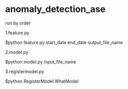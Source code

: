 # anomaly_detection_ase

run by order

1.feature.py  

$python feature.py start_date end_date output_file_name

2.model.py

$python model.py input_file_name

3.registermodel.py

$python RegisterModel WhatModel

